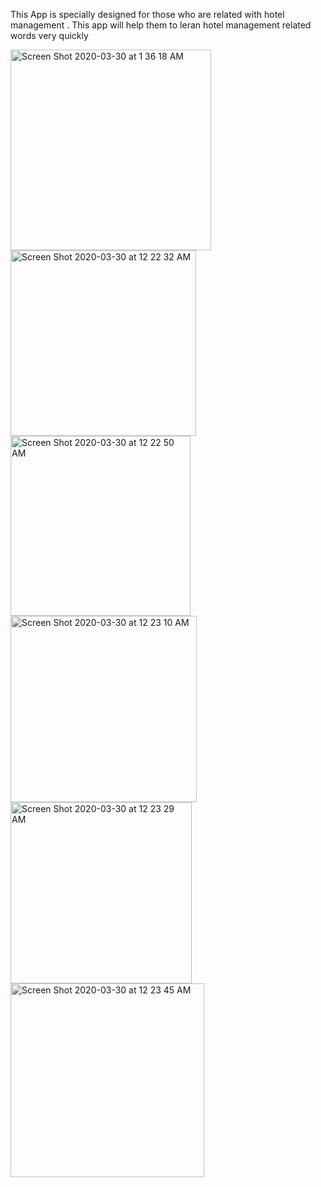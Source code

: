 This App is specially designed for those who are related with hotel management . This app will help them to leran hotel management related words very quickly


<img width="321" alt="Screen Shot 2020-03-30 at 1 36 18 AM" src="https://user-images.githubusercontent.com/59824683/77858696-e1276300-7226-11ea-809c-2faa894d3505.png">

<img width="297" alt="Screen Shot 2020-03-30 at 12 22 32 AM" src="https://user-images.githubusercontent.com/59824683/77858187-a4a63800-7223-11ea-855e-0b54220db1dc.png">
<img width="288" alt="Screen Shot 2020-03-30 at 12 22 50 AM" src="https://user-images.githubusercontent.com/59824683/77858188-a5d76500-7223-11ea-9d03-c88901552259.png">
<img width="298" alt="Screen Shot 2020-03-30 at 12 23 10 AM" src="https://user-images.githubusercontent.com/59824683/77858189-a7089200-7223-11ea-96e7-6cf4f00161e9.png">
<img width="290" alt="Screen Shot 2020-03-30 at 12 23 29 AM" src="https://user-images.githubusercontent.com/59824683/77858193-a7a12880-7223-11ea-9fe0-b8dcf2196f5b.png">
<img width="310" alt="Screen Shot 2020-03-30 at 12 23 45 AM" src="https://user-images.githubusercontent.com/59824683/77858194-a7a12880-7223-11ea-832a-af2955ab5753.png">

